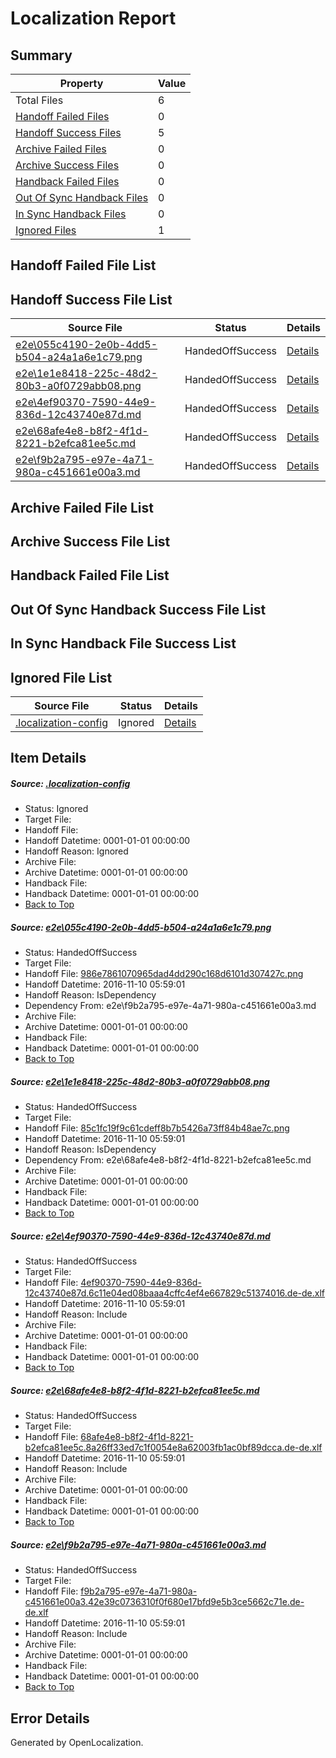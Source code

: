 # <a name='report-top'></a> Localization Report

## Summary
 Property | Value 
 -------- | ----- 
 Total Files | 6
[ Handoff Failed Files ](#handoff-failed-list)| 0
[ Handoff Success Files ](#handoff-success-list)| 5
[ Archive Failed Files ](#archive-failed-list)| 0
[ Archive Success Files ](#archive-success-list)| 0
[ Handback Failed Files ](#handback-failed-list)| 0
[ Out Of Sync Handback Files ](#outofsync-handback-success-list)| 0
[ In Sync Handback Files ](#insync-handback-success-list)| 0
[ Ignored Files ](#ignored-list)| 1

## <a name='handoff-failed-list'></a> Handoff Failed File List

## <a name='handoff-success-list'></a> Handoff Success File List
 Source File | Status | Details 
 ----------- | ------ | ------- 
 [e2e\055c4190-2e0b-4dd5-b504-a24a1a6e1c79.png](https://github.com/OpenLocalizationTestOrg/ol-test0/blob/65b31ed9c7b16a75a86f0b0e32ec624dfaa85a0f/e2e/055c4190-2e0b-4dd5-b504-a24a1a6e1c79.png) | HandedOffSuccess | [Details](#986e7861070965dad4dd290c168d6101d307427c1)
 [e2e\1e1e8418-225c-48d2-80b3-a0f0729abb08.png](https://github.com/OpenLocalizationTestOrg/ol-test0/blob/65b31ed9c7b16a75a86f0b0e32ec624dfaa85a0f/e2e/1e1e8418-225c-48d2-80b3-a0f0729abb08.png) | HandedOffSuccess | [Details](#85c1fc19f9c61cdeff8b7b5426a73ff84b48ae7c2)
 [e2e\4ef90370-7590-44e9-836d-12c43740e87d.md](https://github.com/OpenLocalizationTestOrg/ol-test0/blob/65b31ed9c7b16a75a86f0b0e32ec624dfaa85a0f/e2e/4ef90370-7590-44e9-836d-12c43740e87d.md) | HandedOffSuccess | [Details](#c592e2fb03bac5734873fdcd776d2104867789a33)
 [e2e\68afe4e8-b8f2-4f1d-8221-b2efca81ee5c.md](https://github.com/OpenLocalizationTestOrg/ol-test0/blob/65b31ed9c7b16a75a86f0b0e32ec624dfaa85a0f/e2e/68afe4e8-b8f2-4f1d-8221-b2efca81ee5c.md) | HandedOffSuccess | [Details](#0e93c4b6cf6d8b80fff6202e28376029fd77caf54)
 [e2e\f9b2a795-e97e-4a71-980a-c451661e00a3.md](https://github.com/OpenLocalizationTestOrg/ol-test0/blob/65b31ed9c7b16a75a86f0b0e32ec624dfaa85a0f/e2e/f9b2a795-e97e-4a71-980a-c451661e00a3.md) | HandedOffSuccess | [Details](#424f53ecfc8d1a4873f7d6823d0cccc149d8a27e5)

## <a name='archive-failed-list'></a> Archive Failed File List

## <a name='archive-success-list'></a> Archive Success File List

## <a name='handback-failed-list'></a> Handback Failed File List

## <a name='outofsync-handback-success-list'></a> Out Of Sync Handback Success File List

## <a name='insync-handback-success-list'></a> In Sync Handback File Success List

## <a name='ignored-list'></a> Ignored File List
 Source File | Status | Details 
 ----------- | ------ | ------- 
 [.localization-config](https://github.com/OpenLocalizationTestOrg/ol-test0/blob/65b31ed9c7b16a75a86f0b0e32ec624dfaa85a0f/.localization-config) | Ignored | [Details](#c268a05ecaa7ec85942ed632c29928ee5bd6da8d0)

## Item Details
##### <a name='c268a05ecaa7ec85942ed632c29928ee5bd6da8d0'></a> Source: [.localization-config](https://github.com/OpenLocalizationTestOrg/ol-test0/blob/65b31ed9c7b16a75a86f0b0e32ec624dfaa85a0f/.localization-config)
* Status: Ignored
* Target File: 
* Handoff File: 
* Handoff Datetime: 0001-01-01 00:00:00
* Handoff Reason: Ignored
* Archive File: 
* Archive Datetime: 0001-01-01 00:00:00
* Handback File: 
* Handback Datetime: 0001-01-01 00:00:00
* [Back to Top](#report-top)

##### <a name='986e7861070965dad4dd290c168d6101d307427c1'></a> Source: [e2e\055c4190-2e0b-4dd5-b504-a24a1a6e1c79.png](https://github.com/OpenLocalizationTestOrg/ol-test0/blob/65b31ed9c7b16a75a86f0b0e32ec624dfaa85a0f/e2e/055c4190-2e0b-4dd5-b504-a24a1a6e1c79.png)
* Status: HandedOffSuccess
* Target File: 
* Handoff File: [986e7861070965dad4dd290c168d6101d307427c.png](https://github.com/OpenLocalizationTestOrg/ol-test0-handoff/blob/9c3683c08057886674f42dfadf59657384206494/ol-handoff/OpenLocalizationTestOrg/ol-test0-dede/yufeih/ht/986e7861070965dad4dd290c168d6101d307427c.png)
* Handoff Datetime: 2016-11-10 05:59:01
* Handoff Reason: IsDependency
* Dependency From: e2e\f9b2a795-e97e-4a71-980a-c451661e00a3.md
* Archive File: 
* Archive Datetime: 0001-01-01 00:00:00
* Handback File: 
* Handback Datetime: 0001-01-01 00:00:00
* [Back to Top](#report-top)

##### <a name='85c1fc19f9c61cdeff8b7b5426a73ff84b48ae7c2'></a> Source: [e2e\1e1e8418-225c-48d2-80b3-a0f0729abb08.png](https://github.com/OpenLocalizationTestOrg/ol-test0/blob/65b31ed9c7b16a75a86f0b0e32ec624dfaa85a0f/e2e/1e1e8418-225c-48d2-80b3-a0f0729abb08.png)
* Status: HandedOffSuccess
* Target File: 
* Handoff File: [85c1fc19f9c61cdeff8b7b5426a73ff84b48ae7c.png](https://github.com/OpenLocalizationTestOrg/ol-test0-handoff/blob/9c3683c08057886674f42dfadf59657384206494/ol-handoff/OpenLocalizationTestOrg/ol-test0-dede/yufeih/ht/85c1fc19f9c61cdeff8b7b5426a73ff84b48ae7c.png)
* Handoff Datetime: 2016-11-10 05:59:01
* Handoff Reason: IsDependency
* Dependency From: e2e\68afe4e8-b8f2-4f1d-8221-b2efca81ee5c.md
* Archive File: 
* Archive Datetime: 0001-01-01 00:00:00
* Handback File: 
* Handback Datetime: 0001-01-01 00:00:00
* [Back to Top](#report-top)

##### <a name='c592e2fb03bac5734873fdcd776d2104867789a33'></a> Source: [e2e\4ef90370-7590-44e9-836d-12c43740e87d.md](https://github.com/OpenLocalizationTestOrg/ol-test0/blob/65b31ed9c7b16a75a86f0b0e32ec624dfaa85a0f/e2e/4ef90370-7590-44e9-836d-12c43740e87d.md)
* Status: HandedOffSuccess
* Target File: 
* Handoff File: [4ef90370-7590-44e9-836d-12c43740e87d.6c11e04ed08baaa4cffc4ef4e667829c51374016.de-de.xlf](https://github.com/OpenLocalizationTestOrg/ol-test0-handoff/blob/9c3683c08057886674f42dfadf59657384206494/ol-handoff/OpenLocalizationTestOrg/ol-test0-dede/yufeih/ht/4ef90370-7590-44e9-836d-12c43740e87d.6c11e04ed08baaa4cffc4ef4e667829c51374016.de-de.xlf)
* Handoff Datetime: 2016-11-10 05:59:01
* Handoff Reason: Include
* Archive File: 
* Archive Datetime: 0001-01-01 00:00:00
* Handback File: 
* Handback Datetime: 0001-01-01 00:00:00
* [Back to Top](#report-top)

##### <a name='0e93c4b6cf6d8b80fff6202e28376029fd77caf54'></a> Source: [e2e\68afe4e8-b8f2-4f1d-8221-b2efca81ee5c.md](https://github.com/OpenLocalizationTestOrg/ol-test0/blob/65b31ed9c7b16a75a86f0b0e32ec624dfaa85a0f/e2e/68afe4e8-b8f2-4f1d-8221-b2efca81ee5c.md)
* Status: HandedOffSuccess
* Target File: 
* Handoff File: [68afe4e8-b8f2-4f1d-8221-b2efca81ee5c.8a26ff33ed7c1f0054e8a62003fb1ac0bf89dcca.de-de.xlf](https://github.com/OpenLocalizationTestOrg/ol-test0-handoff/blob/9c3683c08057886674f42dfadf59657384206494/ol-handoff/OpenLocalizationTestOrg/ol-test0-dede/yufeih/ht/68afe4e8-b8f2-4f1d-8221-b2efca81ee5c.8a26ff33ed7c1f0054e8a62003fb1ac0bf89dcca.de-de.xlf)
* Handoff Datetime: 2016-11-10 05:59:01
* Handoff Reason: Include
* Archive File: 
* Archive Datetime: 0001-01-01 00:00:00
* Handback File: 
* Handback Datetime: 0001-01-01 00:00:00
* [Back to Top](#report-top)

##### <a name='424f53ecfc8d1a4873f7d6823d0cccc149d8a27e5'></a> Source: [e2e\f9b2a795-e97e-4a71-980a-c451661e00a3.md](https://github.com/OpenLocalizationTestOrg/ol-test0/blob/65b31ed9c7b16a75a86f0b0e32ec624dfaa85a0f/e2e/f9b2a795-e97e-4a71-980a-c451661e00a3.md)
* Status: HandedOffSuccess
* Target File: 
* Handoff File: [f9b2a795-e97e-4a71-980a-c451661e00a3.42e39c0736310f0f680e17bfd9e5b3ce5662c71e.de-de.xlf](https://github.com/OpenLocalizationTestOrg/ol-test0-handoff/blob/9c3683c08057886674f42dfadf59657384206494/ol-handoff/OpenLocalizationTestOrg/ol-test0-dede/yufeih/ht/f9b2a795-e97e-4a71-980a-c451661e00a3.42e39c0736310f0f680e17bfd9e5b3ce5662c71e.de-de.xlf)
* Handoff Datetime: 2016-11-10 05:59:01
* Handoff Reason: Include
* Archive File: 
* Archive Datetime: 0001-01-01 00:00:00
* Handback File: 
* Handback Datetime: 0001-01-01 00:00:00
* [Back to Top](#report-top)


## Error Details

Generated by OpenLocalization.
